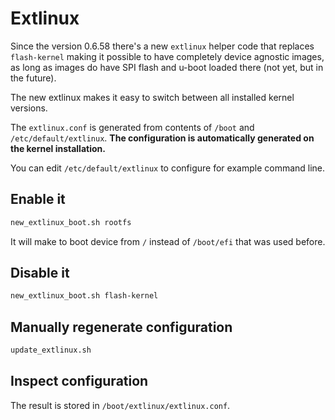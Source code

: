 # Extlinux

Since the version 0.6.58 there's a new `extlinux` helper code that replaces `flash-kernel`
making it possible to have completely device agnostic images,
as long as images do have SPI flash and u-boot loaded there (not yet, but in the future).

The new extlinux makes it easy to switch between all installed kernel versions.

The `extlinux.conf` is generated from contents of `/boot` and `/etc/default/extlinux`.
**The configuration is automatically generated on the kernel installation.**

You can edit `/etc/default/extlinux` to configure for example command line.

## Enable it

```bash
new_extlinux_boot.sh rootfs
```

It will make to boot device from `/` instead of `/boot/efi` that was used before.

## Disable it

```bash
new_extlinux_boot.sh flash-kernel
```

## Manually regenerate configuration

```bash
update_extlinux.sh
```

## Inspect configuration

The result is stored in `/boot/extlinux/extlinux.conf`.
